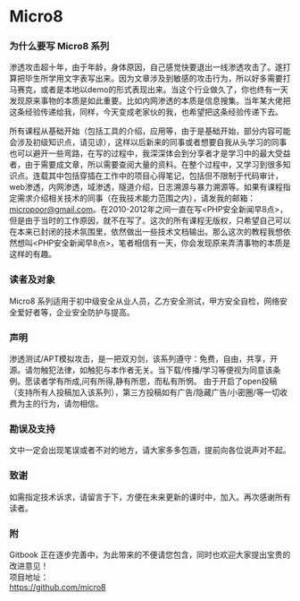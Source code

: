 # Micro8

### 为什么要写 Micro8 系列
渗透攻击超十年，由于年龄，身体原因，自己感觉快要退出一线渗透攻击了。遂打算把毕生所学用文字表写出来。因为文章涉及到敏感的攻击行为，所以好多需要打马赛克，或者是本地以demo的形式表现出来。当这个行业做久了，你也终有一天发现原来事物的本质是如此重要。比如内网渗透的本质是信息搜集。当年某大佬把这条经验传递给我，同样，今天变成老家伙的我，也希望把这条经验传递下去。

所有课程从基础开始（包括工具的介绍，应用等，由于是基础开始，部分内容可能会涉及初级知识点，请见谅），这样以后新来的同事或者想要自我从头学习的同事也可以避开一些弯路，在写的过程中，我深深体会到分享者才是学习中的最大受益者，由于需要成文章，所以需要查阅大量的资料。在整个过程中，又学习到很多知识点。连载其中包括穿插在工作中的项目心得笔记，包括但不限制于代码审计，web渗透，内网渗透，域渗透，隧道介绍，日志溯源与暴力溯源等。如果有课程指定需求介绍相关技术的同事（在我技术能力范围之内），请发我的邮箱：micropoor@gmail.com。在2010-2012年之间一直在写<PHP安全新闻早8点>，但是由于当时的工作原因，就不在写了。这次的所有课程无版权，只希望自己可以在本来已封闭的技术氛围里，依然做出一些技术文档输出。那么这次的教程我想依然想叫<PHP安全新闻早8点>，笔者相信有一天，你会发现原来弄清事物的本质是这样的有趣。

### 读者及对象  
Micro8 系列适用于初中级安全从业人员，乙方安全测试，甲方安全自检，网络安全爱好者等，企业安全防护与提高。

### 声明
渗透测试/APT模拟攻击，是一把双刃剑，该系列遵守：免费，自由，共享，开源。请勿触犯法律，如触犯与本作者无关。当下载/传播/学习等便视为同意该条例。愿读者学有所成,问有所得,静有所思，而私有所惘。
由于开启了open投稿（支持所有人投稿加入该系列），第三方投稿如有广告/隐藏广告/小密圈/等一切收费为主的行为，请勿相信。
### 勘误及支持
文中一定会出现笔误或者不对的地方，请大家多多包涵，提前向各位说声对不起。
### 致谢
如需指定技术诉求，请留言于下，方便在未来更新的课时中，加入。再次感谢所有读者。

### 附
Gitbook 正在逐步完善中，为此带来的不便请您包含，同时也欢迎大家提出宝贵的改进意见！  
项目地址：  
https://github.com/micro8